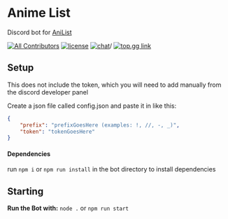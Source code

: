 # Anime List
 Discord bot for [AniList](https://anilist.co)

[![All Contributors](https://img.shields.io/badge/all_contributors-1-orange.svg?style=flat-square)](#contributors-)
[![license](https://img.shields.io/github/license/Chr1sDev/rebel-fleet-admiral?style=flat-square)](LICENSE)
[![chat](https://img.shields.io/discord/700453406061494292?style=flat-square)](https://discord.gg/STpSM5W)/
[![top.gg link](https://top.gg/api/widget/763464598959292458.svg)](https://top.gg/bot/763464598959292458)

## Setup

This does not include the token, which you will need to add manually from the discord developer panel

Create a json file called config.json and paste it in like this:

```json
{
	"prefix": "prefixGoesHere (examples: !, //, -, _)",
	"token": "tokenGoesHere"
}
```

#### Dependencies

run `npm i` or `npm run install` in the bot directory to install dependencies

## Starting

**Run the Bot with:**
`node .` or `npm run start`
